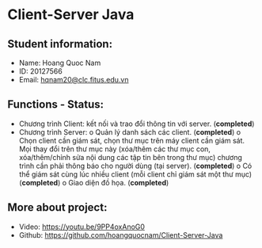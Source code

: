 # Client-Server Java

## Student information:
+ Name: Hoang Quoc Nam
+ ID: 20127566
+ Email: hqnam20@clc.fitus.edu.vn

## Functions - Status:
- Chương trình Client: kết nối và trao đổi thông tin với server. (<strong>completed</strong>)
-	Chương trình Server:
o	Quản lý danh sách các client. (<strong>completed</strong>)
o	Chọn client cần giám sát, chọn thư mục trên máy client cần giám sát. Mọi thay đổi trên thư mục này (xóa/thêm các thư mục con, xóa/thêm/chỉnh sửa nội dung các tập tin bên trong thư mục) chương trình cần phải thông báo cho người dùng (tại server). (<strong>completed</strong>)
o	Có thể giám sát cùng lúc nhiều client (mỗi client chỉ giám sát một thư mục) (<strong>completed</strong>)
o	Giao diện đồ họa. (<strong>completed</strong>)


## More about project:
- Video: https://youtu.be/9PP4oxAnoG0
- Github: https://github.com/hoangquocnam/Client-Server-Java
